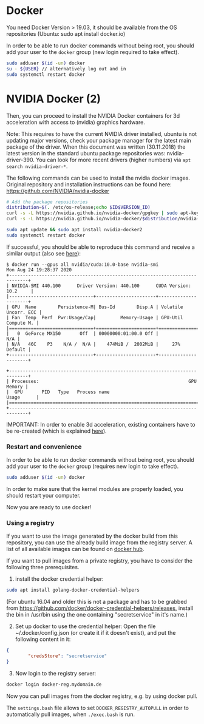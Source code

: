 # Docker

You need Docker Version > 19.03, it should be available from the OS repositories (Ubuntu: sudo apt install docker.io)

In order to be able to run docker commands without being root, you should add your user to the `docker` group (new login required to take effect).
```bash
sudo adduser $(id -un) docker
su - ${USER} // alternatively log out and in
sudo systemctl restart docker
```

# NVIDIA Docker (2)

Then, you can proceed to install the NVIDIA Docker containers for 3d acceleration with access to (nvidia) graphics hardware.

Note: This requires to have the current NVIDIA driver installed, ubuntu is not updating major versions, check your 
package manager for the latest main package of the driver. When this document was written (30.11.2018) the latest version
in the standard ubuntu package repositories was: nvidia-driver-390. You can look for more recent drivers (higher numbers) via `apt search nvidia-driver-*`.

The following commands can be used to install the nvidia docker images. Original repository and installation instructions can be found
here: https://github.com/NVIDIA/nvidia-docker

```bash
# Add the package repositories
distribution=$(. /etc/os-release;echo $ID$VERSION_ID)
curl -s -L https://nvidia.github.io/nvidia-docker/gpgkey | sudo apt-key add -
curl -s -L https://nvidia.github.io/nvidia-docker/$distribution/nvidia-docker.list | sudo tee /etc/apt/sources.list.d/nvidia-docker.list

sudo apt update && sudo apt install nvidia-docker2
sudo systemctl restart docker
```

If successful, you should be able to reproduce this command and receive a similar output (also see [here](https://github.com/NVIDIA/nvidia-docker#usage)):

    $ docker run --gpus all nvidia/cuda:10.0-base nvidia-smi
    Mon Aug 24 19:28:37 2020       
    +-----------------------------------------------------------------------------+
    | NVIDIA-SMI 440.100      Driver Version: 440.100      CUDA Version: 10.2     |
    |-------------------------------+----------------------+----------------------+
    | GPU  Name        Persistence-M| Bus-Id        Disp.A | Volatile Uncorr. ECC |
    | Fan  Temp  Perf  Pwr:Usage/Cap|         Memory-Usage | GPU-Util  Compute M. |
    |===============================+======================+======================|
    |   0  GeForce MX150       Off  | 00000000:01:00.0 Off |                  N/A |
    | N/A   46C    P3    N/A /  N/A |    474MiB /  2002MiB |     27%      Default |
    +-------------------------------+----------------------+----------------------+

    +-----------------------------------------------------------------------------+
    | Processes:                                                       GPU Memory |
    |  GPU       PID   Type   Process name                             Usage      |
    |=============================================================================|
    +-----------------------------------------------------------------------------+

IMPORTANT: In order to enable 3d acceleration, existing containers have to be re-created (which is explained [here](020_Usage.md#container-management)).


### Restart and convenience 

In order to be able to run docker commands without being root, you should add your user to the `docker` group (requires new login to take effect).
```bash
sudo adduser $(id -un) docker
```

In order to make sure that the kernel modules are properly loaded, you should restart your computer. 

Now you are ready to use docker!

### Using a registry
If you want to use the image generated by the docker build from this repository, you can use the already build image from the registry server. A list of all available images can be found on [docker hub](https://hub.docker.com/u/developmentimage).

If you want to pull images from a private registry, you have to consider the following three prerequisites.

1. install the docker credential helper:
```bash
sudo apt install golang-docker-credential-helpers
```
(For ubuntu 16.04 and older this is not a package and has to be grabbed from https://github.com/docker/docker-credential-helpers/releases, install the bin in /usr/bin using the one containing "secretservice" in it's name.)

2. Set up docker to use the credential helper:
Open the file ~/.docker/config.json (or create it if it doesn't exist), and put the following content in it:
```json
{
        "credsStore": "secretservice"
}
```
3. Now login to the registry server:
```bash
docker login docker-reg.mydomain.de
```
Now you can pull images from the docker registry, e.g. by using docker pull.

The `settings.bash` file allows to set `DOCKER_REGISTRY_AUTOPULL` in order to automatically pull images, when `./exec.bash` is run.
